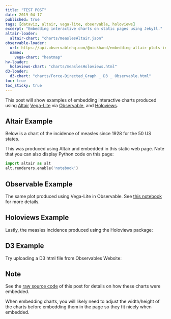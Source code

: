 ```yaml
---
title: "TEST POST"
date: 2019-04-17
published: true
tags: [dataviz, altair, vega-lite, observable, holoviews]
excerpt: "Embedding interactive charts on static pages using Jekyll."
altair-loader:
  altair-chart: "charts/measlesAltair.json"
observable-loader:
  url: https://api.observablehq.com/@nickhand/embedding-altair-plots-in-observable.js
  names:
    vega-chart: "heatmap"
hv-loader:
  holoviews-chart: "charts/measlesHoloviews.html"
d3-loader:
  d3-chart: "charts/Force-Directed_Graph _ D3 _ Observable.html"
toc: true
toc_sticky: true
---
```


This post will show examples of embedding interactive charts produced using [Altair](https://altair-viz.github.io) [Vega-Lite](https://vega.github.io/vega-lite/) via [Observable](https://observablehq.com/), and
[Holoviews](http://holoviews.org/index.html).


## Altair Example

Below is a chart of the incidence of measles since 1928 for the 50 US states.

<div id="altair-chart"></div>

This was produced using Altair and embedded in this static web page. Note that you can also display Python code on this page:

```python
import altair as alt
alt.renderers.enable('notebook')
```

## Observable Example

The same plot produced using Vega-Lite in Observable. See [this notebook](https://observablehq.com/@nickhand/embedding-altair-plots-in-observable) for more details.

<div class="fullwidth">
  <div id="vega-chart"></div>
</div>

## Holoviews Example

Lastly, the measles incidence produced using the Holoviews package:

<div id="holoviews-chart"></div>

## D3 Example

Try uploading a D3 html file from Observables Website:

<div id="d3-chart"></div>

## Note

See the [raw source code](https://raw.githubusercontent.com/nickhand/static-site-template/master/_posts/2019-04-13-measles-charts.md) of this post for details on how these charts were embedded.

When embedding charts, you will likely need to adjust the width/height of the charts before embedding them in the page so they fit nicely when embedded.

